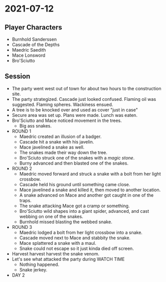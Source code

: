 # 2021-07-12
## Player Characters
* Burnhold Sanderssen
* Cascade of the Depths
* Maedric Saedith
* Mace Lonsword
* Bro'Sciutto
## Session
* The party went west out of town for about two hours to the construction site.
* The party strategized. Cascade just looked confused. Flaming oil was suggested. Flaming spheres. Wackiness ensued.
* A tree is to be knocked over and used as cover "just in case"
* Secure area was set up. Plans were made. Lunch was eaten.
* Bro'Sciutto and Mace noticed movement in the trees.
	* Big ass snakes.
* ROUND 1
	* Maedric created an illusion of a badger.
	* Cascade hit a snake with his javelin.
	* Mace javelined a snake as well.
	* The snakes made their way down the tree.
	* Bro'Sciuto struck one of the snakes with a _magic stone_.
	* Burny advanced and then blasted one of the snakes.
* ROUND 2
	* Maedric moved forward and struck a snake with a bolt from her light crossbow.
	* Cascade held his ground until something came close.
	* Mace javelined a snake and killed it, then moved to another location.
	* A snake advanced on Mace and another got caught in one of the traps.
	* The snake attacking Mace got a cramp or something.
	* Bro'Sciutto wild shapes into a giant spider, advanced, and cast webbing on one of the snakes.
	* Burnhold missed blasting the webbed snake.
* ROUND 3
	* Maedric lodged a bolt from her light crossbow into a snake.
	* Cascade moved next to Mace and stabbity the snake.
	* Mace splattered a snake with a maul.
	* Snake could not escape so it just kinda died off screen.
* Harvest harvest harvest the snake venom.
* Let's see what attacked the party during WATCH TIME
	* Nothing happened.
	* Snake jerkey.
* DAY 2
<!--stackedit_data:
eyJoaXN0b3J5IjpbMTk0MzQ0ODA1MiwtMTEzMTA0NTYyMiwxMT
A2ODk5NTA2LDY3NjM3MDA5MiwtNjY4NTczOTM2LDE2MTUxMDY3
NzEsLTIwMzk0NjIxMjcsLTExODAwOTU3OTcsLTE5ODc1MTE0MT
EsLTU1NjIzMjc5MywxOTYzOTIzNzE5LDI1MzE2NDYzOF19
-->